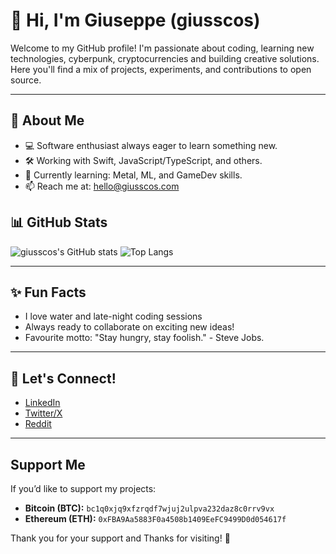 # 👋 Hi, I'm Giuseppe (giusscos)

Welcome to my GitHub profile! I'm passionate about coding, learning new technologies, cyberpunk, cryptocurrencies and building creative solutions. Here you'll find a mix of projects, experiments, and contributions to open source.

---

## 🚀 About Me

- 💻 Software enthusiast always eager to learn something new.
- 🛠️ Working with Swift, JavaScript/TypeScript, and others.
- 🌱 Currently learning: Metal, ML, and GameDev skills.
- 📫 Reach me at: [hello@giusscos.com](mailto:hello@giusscos.com)


## 📊 GitHub Stats

![giusscos's GitHub stats](https://github-readme-stats.vercel.app/api?username=giusscos&show_icons=true&theme=radical)
![Top Langs](https://github-readme-stats.vercel.app/api/top-langs/?username=giusscos&layout=compact&theme=radical)

---

## ✨ Fun Facts

- I love water and late-night coding sessions
- Always ready to collaborate on exciting new ideas!
- Favourite motto: "Stay hungry, stay foolish." - Steve Jobs.

---

## 🔗 Let's Connect!

- [LinkedIn](https://www.linkedin.com/in/giuseppepio-cosenza)
- [Twitter/X](https://twitter.com/giusscos)
- [Reddit](https://reddit.com/user/giusscos)

---

## Support Me

If you’d like to support my projects:

- **Bitcoin (BTC):** `bc1q0xjq9xfzrqdf7wjuj2ulpva232daz8c0rrv9vx`
- **Ethereum (ETH):** `0xFBA9Aa5883F0a4508b1409EeFC9499D0d054617f`

Thank you for your support and Thanks for visiting! 🚀
